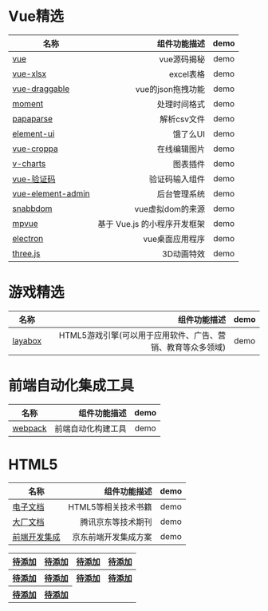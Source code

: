 Vue精选
===

| 名称       | 组件功能描述    |  demo  |
| --------   | -----:   | :----: |
| [vue](https://github.com/ustbhuangyi/vue-analysis) | vue源码揭秘 |   demo    |
| [vue-xlsx](https://www.jianshu.com/p/44348319ccde) | excel表格   |   demo    |
| [vue-draggable](https://github.com/Shopify/draggable) | vue的json拖拽功能 |   demo    |
| [moment](https://github.com/moment/moment) | 处理时间格式 |demo|
| [papaparse](https://github.com/mholt/PapaParse) | 解析csv文件 |demo|
|[element-ui](http://element.eleme.io/#/zh-CN) | 饿了么UI |demo|
|[vue-croppa](https://zhanziyang.github.io/vue-croppa/#/) | 在线编辑图片 |demo|
|[v-charts](https://v-charts.js.org/#/) | 图表插件 |demo|
|[vue-验证码](https://mp.weixin.qq.com/s?__biz=MzA5NzkwNDk3MQ==&mid=2650585950&idx=1&sn=b2566c755fb28f8b3b174635d32d3f9a&chksm=8891ab7abfe6226c9b20c3e80b132252162eb59403f46c3ee793dffc40b4d01c781a80144532&mpshare=1&scene=1&srcid=1218HUiGGbKIPTHQ99Lx6Vld&rd2werd=1#wechat_redirect) | 验证码输入组件 |demo|
|[vue-element-admin](https://github.com/PanJiaChen/vue-element-admin)| 后台管理系统 |demo|
|[snabbdom](https://github.com/snabbdom/snabbdom)| vue虚拟dom的来源 |demo|
|[mpvue](https://github.com/Meituan-Dianping/mpvue)| 基于 Vue.js 的小程序开发框架 |demo|
|[electron](https://github.com/electron/electron)|vue桌面应用程序|demo|
|[three.js](https://threejs.org/)| 3D动画特效 | demo |

游戏精选
===

|名称|组件功能描述|demo|
| --------   | -----:   | :----: |
|[layabox](https://ldc.layabox.com/doc/?nav=zh-as-0-3-0)|HTML5游戏引擎(可以用于应用软件、广告、营销、教育等众多领域)|demo|

前端自动化集成工具
===

|名称|组件功能描述|demo|
| --------   | -----:   | :----: |
|[webpack](https://chenyiqiao.gitbooks.io/webpack/content/tutorial&examples.html)|前端自动化构建工具|demo|

HTML5
===

|名称|组件功能描述|demo|
| --------   | -----:   | :----: |
|[电子文档](https://github.com/wangleihd/freeBook-H5)|HTML5等相关技术书籍|demo|
|[大厂文档](https://github.com/putaoshu/fe-dev-bookmarks)|腾讯京东等技术期刊|demo|
|[前端开发集成](https://github.com/putaoshu/jdf)|京东前端开发集成方案|demo|
<table>
    <tr>
        <th><a href="">待添加</a></th>
        <th><a href="">待添加</a></th>
        <th><a href="">待添加</a></th>
        <th><a href="">待添加</a></th>
    </tr>
    <tr>
        <th><a href="">待添加</a></th>
        <th><a href="">待添加</a></th>
        <th><a href="">待添加</a></th>
        <th><a href="">待添加</a></th>
    </tr>
    <tr>
        <th><a href="">待添加</a></th>
        <th><a href="">待添加</a></th>
    </tr>
</table>